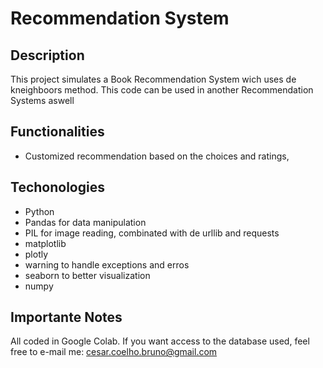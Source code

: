 # Recommendation System

## Description
This project simulates a Book Recommendation System wich uses de kneighboors method. This code can be used in another Recommendation Systems aswell

## Functionalities
- Customized recommendation based on the choices and ratings,

## Techonologies
- Python
- Pandas for data manipulation
- PIL for image reading, combinated with de urllib and requests
- matplotlib
- plotly
- warning to handle exceptions and erros
- seaborn to better visualization
- numpy


## Importante Notes
All coded in Google Colab. If you want access to the database used, feel free to e-mail me: cesar.coelho.bruno@gmail.com

